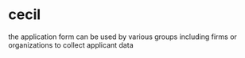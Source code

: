 # cecil
the application form can be used by various groups including firms or organizations to collect applicant data
